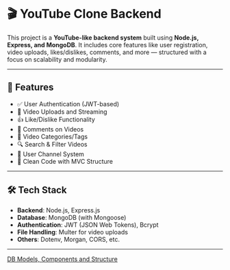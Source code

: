 # 🎬 YouTube Clone Backend

This project is a **YouTube-like backend system** built using **Node.js, Express, and MongoDB**. It includes core features like user registration, video uploads, likes/dislikes, comments, and more — structured with a focus on scalability and modularity.

---

## 🚀 Features

- ✅ User Authentication (JWT-based)
- 🎥 Video Uploads and Streaming
- 👍 Like/Dislike Functionality
- 💬 Comments on Videos
- 📁 Video Categories/Tags
- 🔍 Search & Filter Videos
- 👤 User Channel System
- 🧠 Clean Code with MVC Structure

---

## 🛠️ Tech Stack

- **Backend**: Node.js, Express.js
- **Database**: MongoDB (with Mongoose)
- **Authentication**: JWT (JSON Web Tokens), Bcrypt
- **File Handling**: Multer for video uploads
- **Others**: Dotenv, Morgan, CORS, etc.

---

[DB Models, Components and Structure](https://app.eraser.io/workspace/aPXhDacEffC6cp8Wfjq2)